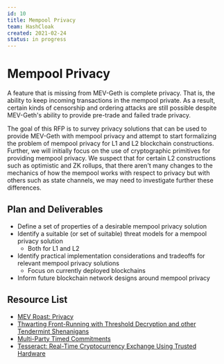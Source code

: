 ```yaml
---
id: 10
title: Mempool Privacy
team: HashCloak
created: 2021-02-24
status: in progress
---
```


# Mempool Privacy

A feature that is missing from MEV-Geth is complete privacy. That is, the ability to keep incoming transactions in the mempool private. As a result, certain kinds of censorship and ordering attacks are still possible despite MEV-Geth's ability to provide pre-trade and failed trade privacy.

The goal of this RFP is to survey privacy solutions that can be used to provide MEV-Geth with mempool privacy and attempt to start formalizing the problem of mempool privacy for L1 and L2 blockchain constructions. Further, we will initially focus on the use of cryptographic primitives for providing mempool privacy. We suspect that for certain L2 constructions such as optimistic and ZK rollups, that there aren't many changes to the mechanics of how the mempool works with respect to privacy but with others such as state channels, we may need to investigate further these differences.

## Plan and Deliverables
- Define a set of properties of a desirable mempool privacy solution
- Identify a suitable (or set of suitable) threat models for a mempool privacy solution
    - Both for L1 and L2
- Identify practical implementation considerations and tradeoffs for relevant mempool privacy solutions
    - Focus on currently deployed blockchains
- Inform future blockchain network designs around mempool privacy

## Resource List
- [MEV Roast: Privacy](https://drive.google.com/file/d/1_4-E_i6WIDMNRDIgBIf0YiaJtm33XW9s/view)
- [Thwarting Front-Running with Threshold Decryption and other Tendermint Shenanigans](https://www.crowdcast.io/e/interchain-conversations-II/13)
- [Multi-Party Timed Commitments](https://arxiv.org/pdf/2005.04883.pdf)
- [Tesseract: Real-Time Cryptocurrency Exchange Using Trusted Hardware](https://eprint.iacr.org/2017/1153.pdf)

